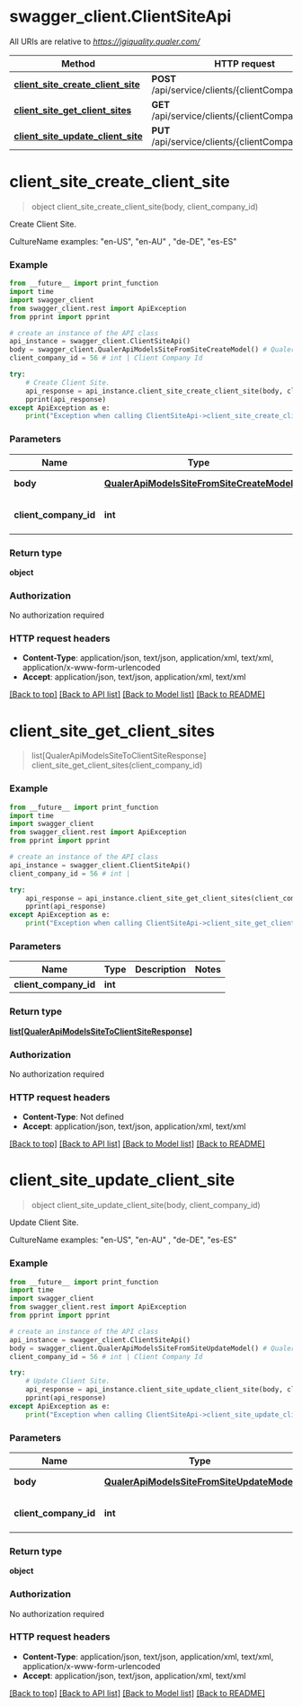 # swagger_client.ClientSiteApi

All URIs are relative to *https://jgiquality.qualer.com/*

Method | HTTP request | Description
------------- | ------------- | -------------
[**client_site_create_client_site**](ClientSiteApi.md#client_site_create_client_site) | **POST** /api/service/clients/{clientCompanyId}/sites | Create Client Site.
[**client_site_get_client_sites**](ClientSiteApi.md#client_site_get_client_sites) | **GET** /api/service/clients/{clientCompanyId}/sites | 
[**client_site_update_client_site**](ClientSiteApi.md#client_site_update_client_site) | **PUT** /api/service/clients/{clientCompanyId}/sites | Update Client Site.

# **client_site_create_client_site**
> object client_site_create_client_site(body, client_company_id)

Create Client Site.

CultureName examples: \"en-US\", \"en-AU\" , \"de-DE\", \"es-ES\"

### Example
```python
from __future__ import print_function
import time
import swagger_client
from swagger_client.rest import ApiException
from pprint import pprint

# create an instance of the API class
api_instance = swagger_client.ClientSiteApi()
body = swagger_client.QualerApiModelsSiteFromSiteCreateModel() # QualerApiModelsSiteFromSiteCreateModel | Site create model
client_company_id = 56 # int | Client Company Id

try:
    # Create Client Site.
    api_response = api_instance.client_site_create_client_site(body, client_company_id)
    pprint(api_response)
except ApiException as e:
    print("Exception when calling ClientSiteApi->client_site_create_client_site: %s\n" % e)
```

### Parameters

Name | Type | Description  | Notes
------------- | ------------- | ------------- | -------------
 **body** | [**QualerApiModelsSiteFromSiteCreateModel**](QualerApiModelsSiteFromSiteCreateModel.md)| Site create model | 
 **client_company_id** | **int**| Client Company Id | 

### Return type

**object**

### Authorization

No authorization required

### HTTP request headers

 - **Content-Type**: application/json, text/json, application/xml, text/xml, application/x-www-form-urlencoded
 - **Accept**: application/json, text/json, application/xml, text/xml

[[Back to top]](#) [[Back to API list]](../README.md#documentation-for-api-endpoints) [[Back to Model list]](../README.md#documentation-for-models) [[Back to README]](../README.md)

# **client_site_get_client_sites**
> list[QualerApiModelsSiteToClientSiteResponse] client_site_get_client_sites(client_company_id)



### Example
```python
from __future__ import print_function
import time
import swagger_client
from swagger_client.rest import ApiException
from pprint import pprint

# create an instance of the API class
api_instance = swagger_client.ClientSiteApi()
client_company_id = 56 # int | 

try:
    api_response = api_instance.client_site_get_client_sites(client_company_id)
    pprint(api_response)
except ApiException as e:
    print("Exception when calling ClientSiteApi->client_site_get_client_sites: %s\n" % e)
```

### Parameters

Name | Type | Description  | Notes
------------- | ------------- | ------------- | -------------
 **client_company_id** | **int**|  | 

### Return type

[**list[QualerApiModelsSiteToClientSiteResponse]**](QualerApiModelsSiteToClientSiteResponse.md)

### Authorization

No authorization required

### HTTP request headers

 - **Content-Type**: Not defined
 - **Accept**: application/json, text/json, application/xml, text/xml

[[Back to top]](#) [[Back to API list]](../README.md#documentation-for-api-endpoints) [[Back to Model list]](../README.md#documentation-for-models) [[Back to README]](../README.md)

# **client_site_update_client_site**
> object client_site_update_client_site(body, client_company_id)

Update Client Site.

CultureName examples: \"en-US\", \"en-AU\" , \"de-DE\", \"es-ES\"

### Example
```python
from __future__ import print_function
import time
import swagger_client
from swagger_client.rest import ApiException
from pprint import pprint

# create an instance of the API class
api_instance = swagger_client.ClientSiteApi()
body = swagger_client.QualerApiModelsSiteFromSiteUpdateModel() # QualerApiModelsSiteFromSiteUpdateModel | Site update model
client_company_id = 56 # int | Client Company Id

try:
    # Update Client Site.
    api_response = api_instance.client_site_update_client_site(body, client_company_id)
    pprint(api_response)
except ApiException as e:
    print("Exception when calling ClientSiteApi->client_site_update_client_site: %s\n" % e)
```

### Parameters

Name | Type | Description  | Notes
------------- | ------------- | ------------- | -------------
 **body** | [**QualerApiModelsSiteFromSiteUpdateModel**](QualerApiModelsSiteFromSiteUpdateModel.md)| Site update model | 
 **client_company_id** | **int**| Client Company Id | 

### Return type

**object**

### Authorization

No authorization required

### HTTP request headers

 - **Content-Type**: application/json, text/json, application/xml, text/xml, application/x-www-form-urlencoded
 - **Accept**: application/json, text/json, application/xml, text/xml

[[Back to top]](#) [[Back to API list]](../README.md#documentation-for-api-endpoints) [[Back to Model list]](../README.md#documentation-for-models) [[Back to README]](../README.md)

